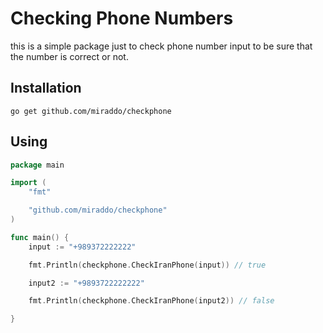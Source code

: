 # Checking Phone Numbers

this is a simple package just to check phone number input to be sure that the number is correct or not.

## Installation

```
go get github.com/miraddo/checkphone
```


## Using

```go
package main

import (
	"fmt"

	"github.com/miraddo/checkphone"
)

func main() {
	input := "+989372222222"

	fmt.Println(checkphone.CheckIranPhone(input)) // true

	input2 := "+9893722222222"

	fmt.Println(checkphone.CheckIranPhone(input2)) // false

}
```
